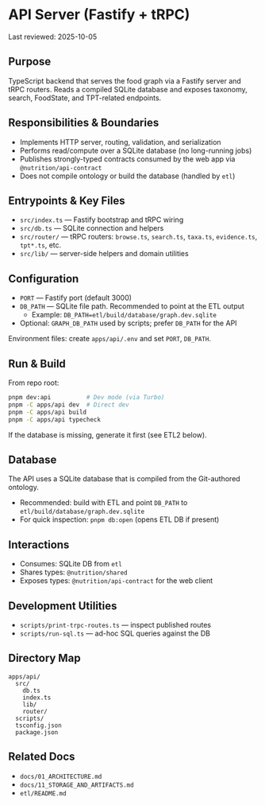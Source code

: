 # API Server (Fastify + tRPC)

Last reviewed: 2025-10-05

## Purpose

TypeScript backend that serves the food graph via a Fastify server and tRPC routers. Reads a compiled SQLite database and exposes taxonomy, search, FoodState, and TPT-related endpoints.

## Responsibilities & Boundaries

- Implements HTTP server, routing, validation, and serialization
- Performs read/compute over a SQLite database (no long-running jobs)
- Publishes strongly-typed contracts consumed by the web app via `@nutrition/api-contract`
- Does not compile ontology or build the database (handled by `etl`)

## Entrypoints & Key Files

- `src/index.ts` — Fastify bootstrap and tRPC wiring
- `src/db.ts` — SQLite connection and helpers
- `src/router/` — tRPC routers: `browse.ts`, `search.ts`, `taxa.ts`, `evidence.ts`, `tpt*.ts`, etc.
- `src/lib/` — server-side helpers and domain utilities

## Configuration

- `PORT` — Fastify port (default 3000)
- `DB_PATH` — SQLite file path. Recommended to point at the ETL output
  - Example: `DB_PATH=etl/build/database/graph.dev.sqlite`
- Optional: `GRAPH_DB_PATH` used by scripts; prefer `DB_PATH` for the API

Environment files: create `apps/api/.env` and set `PORT`, `DB_PATH`.

## Run & Build

From repo root:

```bash
pnpm dev:api          # Dev mode (via Turbo)
pnpm -C apps/api dev  # Direct dev
pnpm -C apps/api build
pnpm -C apps/api typecheck
```

If the database is missing, generate it first (see ETL2 below).

## Database

The API uses a SQLite database that is compiled from the Git-authored ontology.

- Recommended: build with ETL and point `DB_PATH` to `etl/build/database/graph.dev.sqlite`
- For quick inspection: `pnpm db:open` (opens ETL DB if present)

## Interactions

- Consumes: SQLite DB from `etl`
- Shares types: `@nutrition/shared`
- Exposes types: `@nutrition/api-contract` for the web client

## Development Utilities

- `scripts/print-trpc-routes.ts` — inspect published routes
- `scripts/run-sql.ts` — ad-hoc SQL queries against the DB

## Directory Map

```
apps/api/
  src/
    db.ts
    index.ts
    lib/
    router/
  scripts/
  tsconfig.json
  package.json
```

## Related Docs

- `docs/01_ARCHITECTURE.md`
- `docs/11_STORAGE_AND_ARTIFACTS.md`
- `etl/README.md`


